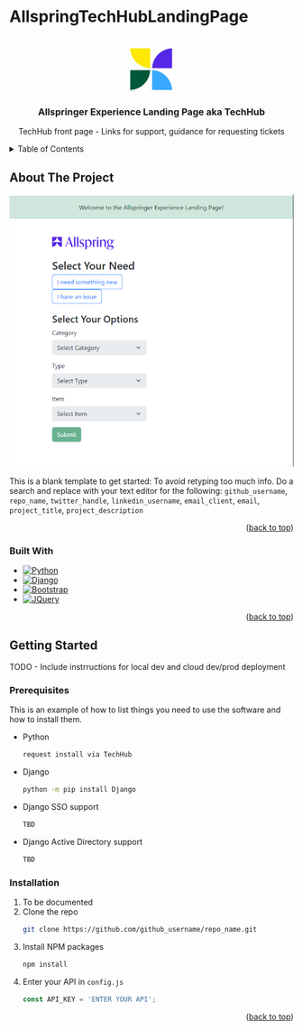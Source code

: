 # AllspringTechHubLandingPage

<!-- provides for back-to-top link -->
<a name="readme-top"></a>

<!-- PROJECT LOGO, TITLE, DESCRIPTION -->
<br />
<div align="center">
  <a href="https://github.com/github_username/repo_name">
    <img src="images/logo.png" alt="Logo" width="80" height="80">
  </a>

<h3 align="center">Allspringer Experience Landing Page aka TechHub</h3>

  <p align="center">
    TechHub front page - Links for support, guidance for requesting tickets
    <br />
  </p>
</div>

<!-- TABLE OF CONTENTS -->
<!-- within each listitem is alink to the section
 further down in the readme -->
<details>
  <summary>Table of Contents</summary>
  <ol>
    <li>
      <a href="#about-the-project">About The Project</a>
      <ul>
        <li><a href="#built-with">Built With</a></li>
      </ul>
    </li>
    <li>
      <a href="#getting-started">Getting Started</a>
      <ul>
        <li><a href="#prerequisites">Prerequisites</a></li>
        <li><a href="#installation">Installation</a></li>
      </ul>
    </li>
  </ol>
</details>

<!-- ABOUT THE PROJECT -->
## About The Project

<!--- use thie example below to add a screenshot if desirted --->
[![Product Name Screen Shot][product-screenshot]](https://example.com)

This is a blank template to get started: To avoid retyping too much info. Do a search and replace with your text editor for the following: `github_username`, `repo_name`, `twitter_handle`, `linkedin_username`, `email_client`, `email`, `project_title`, `project_description`

<p align="right">(<a href="#readme-top">back to top</a>)</p>

### Built With
* [![Python][Python.org]][Python-url]
* [![Django][Djangoproject.com]][Django-url]
* [![Bootstrap][Bootstrap.com]][Bootstrap-url]
* [![JQuery][JQuery.com]][JQuery-url]

<p align="right">(<a href="#readme-top">back to top</a>)</p>

<!-- GETTING STARTED -->
## Getting Started

TODO - Include instrructions for local dev and cloud dev/prod deployment

### Prerequisites

This is an example of how to list things you need to use the software and how to install them.
* Python
  ```sh
  request install via TechHub
  ```
* Django
  ```sh
  python -m pip install Django
  ```
* Django SSO support
  ```sh
  TBD
  ```
* Django Active Directory support
  ```sh
  TBD
  ```

### Installation

1. To be documented
2. Clone the repo
   ```sh
   git clone https://github.com/github_username/repo_name.git
   ```
3. Install NPM packages
   ```sh
   npm install
   ```
4. Enter your API in `config.js`
   ```js
   const API_KEY = 'ENTER YOUR API';
   ```

<p align="right">(<a href="#readme-top">back to top</a>)</p>

<!-- MARKDOWN LINKS & IMAGES 
Use this section to define formatting for links/logos
-->
<!-- https://www.markdownguide.org/basic-syntax/#reference-style-links 
https://shields.io/
-->
[product-screenshot]: images/screenshot.png
[Bootstrap.com]: https://img.shields.io/badge/Bootstrap-563D7C?style=for-the-badge&logo=bootstrap&logoColor=white
[Bootstrap-url]: https://getbootstrap.com
[JQuery.com]: https://img.shields.io/badge/jQuery-0769AD?style=for-the-badge&logo=jquery&logoColor=white
[JQuery-url]: https://jquery.com 
[Python.org]: https://img.shields.io/badge/Python-255074?style=for-the-badge&logo=python&logoColor=ffda62
[Python-url]: https://python.org/
[Python.org]: https://img.shields.io/badge/Python-255074?style=for-the-badge&logo=python&logoColor=ffda62
[Django-url]: https://www.djangoproject.com/
[Djangoproject.com]: https://img.shields.io/badge/Django-0c4b33?style=for-the-badge&logo=django&logoColor=ffda62